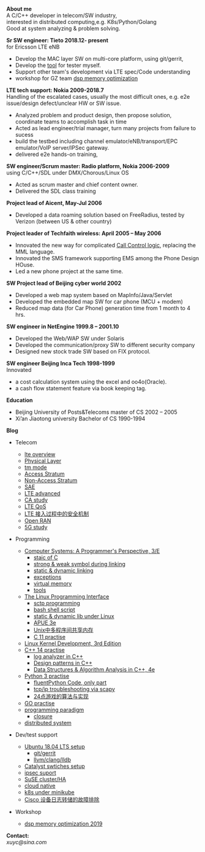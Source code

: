 **About me** <br>
A C/C++ developer in telecom/SW industry,<br>
interested in distributed computing,e.g. K8s/Python/Golang<br>
Good at system analyzing & problem solving. <br>


**Sr SW engineer:  Tieto   2018.12- present** <br>
for Ericsson LTE eNB
* Develop the MAC layer SW on multi-core platform, using git/gerrit,
* Develop the [tool](C++/logAnalyzer.md) for tester myself.
* Support other team's development via LTE spec/Code understanding
* workshop for GZ team [dsp memory optimization](workshop/dsp_mem_opt/)

**LTE tech support:      Nokia   2009-2018.7**<br>
Handling of the escalated cases, usually the most difficult ones, e.g. e2e issue/design defect/unclear HW or SW issue.
* Analyzed problem and product design, then propose solution,  coordinate teams to accomplish task in time
* Acted as lead engineer/trial manager, turn many projects from failure to sucess
* build the testbed including channel emulator/eNB/transport/EPC emulator/VoIP server/IPSec gateway.
* delivered e2e hands-on training, 

**SW engineer/Scrum master: Radio platform, Nokia    2006-2009**<br>
using C/C++/SDL under DMX/Chorous/Linux OS
* Acted as scrum master and chief content owner.
* Delivered the SDL class training 

**Project lead of Aicent,                          May-Jul    2006**<br>
* Developed a  data roaming solution based on FreeRadius, tested by Verizon (between US & other country)

**Project leader of Techfaith wireless:            April 2005 – May 2006**<br> 
* Innovated the new way for complicated [Call Control logic](call_logic.png), replacing the MML language.
* Innovated the SMS framework supporting EMS among the Phone Design HOuse.
* Led a new phone project at the same time.

**SW Project lead of Beijing cyber world            2002**<br> 
* Developed a web map system based on MapInfo/Java/Servlet
* Developed the embedded map SW for car phone (MCU + modem) 
* Reduced map data (for Car Phone) generation time from 1 month to 4 hrs.

**SW engineer in NetEngine         1999.8 – 2001.10**<br>
* Developed the Web/WAP SW under Solaris
* Developed the communication/proxy SW to different security company
* Designed new stock trade SW based on FIX protocol.

**SW engineer  Beijing Inca Tech   1998-1999**<br>
Innovated 
* a cost calculation system using the excel and oo4o(Oracle).
* a cash flow statement feature via book keeping tag.

**Education**
* Beijing University of Posts&Telecoms  master of CS    2002 – 2005
* Xi’an Jiaotong university             Bachelor of CS  1990-1994

**Blog**
* Telecom
    * [lte overview](telecom/lte.md)
    * [Physical Layer](telecom/phy.md)
    * [tm mode](telecom/tm_mode.md)
    * [Access Stratum](telecom/AS.md)
    * [Non-Access Stratum](telecom/NAS.md)
    * [SAE](telecom/SAE.md)
    * [LTE advanced](telecom/lte_a.md)
    * [CA study](telecom/CA.md)
    * [LTE QoS](telecom/LTE_QoS.pdf)
    * [LTE 接入过程中的安全机制](telecom/LTE_RACH_security.pdf)
    * [Open RAN](telecom/oran.md)
    * [5G study](telecom/5g.md)

* Programming
    * [Computer Systems: A Programmer's Perspective, 3/E](CSAPP3/)
        * [staic of C](CSAPP3/static_of_C.md)
        * [strong & weak symbol during linking](CSAPP3/strong_weak.md)
        * [static & dynamic linking](CSAPP3/CSAPP_lib.md)
        * [exceptions](CSAPP3/exceptions.md)
        * [virtual memory](CSAPP3/vm.md)        
        * [tools](CSAPP3/tools.md)
    * [The Linux Programming Interface](TLPI/)
        * [sctp programming](sctp-sandbox)
        * [bash shell script](programming/bash.md)
        * [static & dynamic lib under Linux](programming/static_dynamic_lib.md)
        * [APUE 3e](programming/APUE.md)
        * [Unix中多程序间共享内存](programming/Unix_muliti_process_programming.pdf)
        * [C 11 practise](https://github.com/yc-alex-xu/Alex/tree/master/C)
    * [Linux Kernel Development, 3rd Edition](programming/Linux_kernel_reading.md)
    * [C++ 14 practise](https://github.com/yc-alex-xu/Alex/C++/)
        * [log analyzer in C++](C++/logAnalyzer.md)
        * [Design patterns in C++](designPatterns/)
        * [Data Structures & Algorithm Analysis in C++, 4e](programming/algorithms.md)
    * [Python 3 practise](https://github.com/yc-alex-xu/Alex/tree/master/Python3)
        * [fluentPython Code, only part](https://github.com/yc-alex-xu/Alex/tree/master/fluentPython)
        * [tcp/ip troubleshooting via scapy](https://github.com/yc-alex-xu/Alex/tree/master/scapy)  
        * [24点游戏的算法与实现](programming/24点游戏的算法与实现.pdf)
    * [GO practise](https://github.com/yc-alex-xu/Alex/tree/master/golang)
    * [programming paradigm](programming/programming_paradigm.md)
        * [closure](programming/closure.md)
    * [distributed system](programming/CAP.md)
* Dev/test support
    * [Ubuntu 18.04 LTS setup](programming/Ubuntu.md)
        * [git/gerrit ](programming/git_gerrit.md)
        * [llvm/clang/lldb](programming/llvm_clang_lldb.md)
    * [Catalyst swtiches setup](support/Catalyst_swtiches_setup.md)
    * [ipsec suport](support/ipsec_suport.md)
    * [SuSE cluster/HA](support/cluster.md)
    * [cloud native](support/cloud_native.md)
    * [k8s under minikube](https://github.com/yc-alex-xu/Alex/tree/master/k8s)
    * [Cisco 设备日志转储的故障排除](support/Cisco_log_dump.pdf)
* Workshop
    * [dsp memory optimization 2019](workshop/dsp_mem_opt/)


**Contact:**  
_xuyc@sina.com_ 

